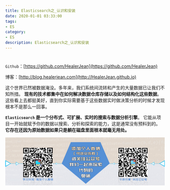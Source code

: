 ```yaml
---
title: Elasticsearch之_认识和安装
date: 2020-01-01 03:33:00
tags: 
- ES
category: 
- ES
description: Elasticsearch之_认识和安装
---
```


# 

`Github`：[https://github.com/HealerJean](https://github.com/HealerJean)         

 博客：[http://blog.healerjean.com](http://HealerJean.github.io)          



这个世界已然被数据淹没。多年来，我们系统间流转和产生的大量数据已让我们不知所措。 **现有的技术都集中在如何解决数据仓库存储以及如何结构化这些数据**。 这些看上去都挺美好，直到你实际需要基于这些数据实时做决策分析的时候才发现根本不是那么一回事。            

**`Elasticsearch` 是一个分布式、可扩展、实时的搜索与数据分析引擎**。 它能从项目一开始就赋予你的数据以搜索、分析和探索的能力，这是通常没有预料到的。 **它存在还因为原始数据如果只是躺在磁盘里面根本就毫无用处。**      



   



















![ContactAuthor](https://raw.githubusercontent.com/HealerJean/HealerJean.github.io/master/assets/img/artical_bottom.jpg)



<!-- Gitalk 评论 start  -->

<link rel="stylesheet" href="https://unpkg.com/gitalk/dist/gitalk.css">

<script src="https://unpkg.com/gitalk@latest/dist/gitalk.min.js"></script> 
<div id="gitalk-container"></div>    
 <script type="text/javascript">
    var gitalk = new Gitalk({
		clientID: `1d164cd85549874d0e3a`,
		clientSecret: `527c3d223d1e6608953e835b547061037d140355`,
		repo: `HealerJean.github.io`,
		owner: 'HealerJean',
		admin: ['HealerJean'],
		id: '79wPuMq6kjo8aB5n',
    });
    gitalk.render('gitalk-container');
</script> 




<!-- Gitalk end -->



